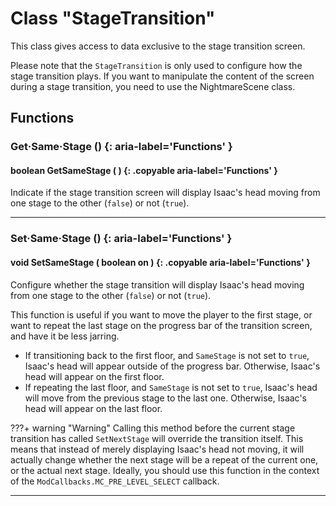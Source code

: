 # Class "StageTransition"

This class gives access to data exclusive to the stage transition screen.

Please note that the `StageTransition` is only used to configure how the stage transition plays. If you want to manipulate the content of the screen during a stage transition, you need to use the NightmareScene class.

## Functions 

### Get·Same·Stage () {: aria-label='Functions' }
#### boolean GetSameStage ( ) {: .copyable aria-label='Functions' }

Indicate if the stage transition screen will display Isaac's head moving from one stage to the other (`false`) or not (`true`).
___

### Set·Same·Stage () {: aria-label='Functions' }
#### void SetSameStage ( boolean on ) {: .copyable aria-label='Functions' }
Configure whether the stage transition will display Isaac's head moving from one stage to the other (`false`) or not (`true`).

This function is useful if you want to move the player to the first stage, or want to repeat the last stage on the progress bar of the transition screen, and have it be less jarring. 

* If transitioning back to the first floor, and `SameStage` is not set to `true`, Isaac's head will appear outside of the progress bar. Otherwise, Isaac's head will appear on the first floor.
* If repeating the last floor, and `SameStage` is not set to `true`, Isaac's head will move from the previous stage to the last one. Otherwise, Isaac's head will appear on the last floor.

???+ warning "Warning"
    Calling this method before the current stage transition has called `SetNextStage` will override the transition itself. This means that instead of merely displaying Isaac's head not moving, it will actually change whether the next stage will be a repeat of the current one, or the actual next stage. Ideally, you should use this function in the context of the `ModCallbacks.MC_PRE_LEVEL_SELECT` callback.
___
